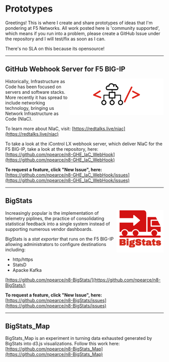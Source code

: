 # Prototypes

Greetings! This is where I create and share prototypes of ideas that I'm pondering at F5 Networks. All work posted here is 'community supported', which means if you run into a problem, please create a GitHub Issue under the repository and I will test/fix as soon as I can.

There's no SLA on this because its opensource!

---

## GitHub Webhook Server for F5 BIG-IP

<img align="right" width="300px" src="images/IaC_Logo-300dpi.png" alt="IaC_Logo"/>

Historically, Infrastructure as Code has been focused on servers and software stacks. More recently it has spread to include networking technology, bringing us Network Infrastructure as Code (NIaC).

To learn more about NIaC, visit: [https://redtalks.live/niac](https://redtalks.live/niac)

To take a look at the iControl LX webhook server, which deliver NIaC for the F5 BIG-IP, take a look at the repository, here: [https://github.com/npearce/n8-GHE_IaC_WebHook](https://github.com/npearce/n8-GHE_IaC_WebHook)

**To request a feature, click "New Issue", here:** [https://github.com/npearce/n8-GHE_IaC_WebHook/issues](https://github.com/npearce/n8-GHE_IaC_WebHook/issues)

---

## BigStats

<img align="right" width="150px" src="images/BigStats-300dpi.png" alt="BigStats_Logo"/>

Increasingly popular is the implementation of telemetry piplines, the practice of consolidating statistical feedback into a single system instead of supporting numerous vendor dashboards.

BigStats is a *stat exporter* that runs on the F5 BIG-IP allowing administrators to configure destinations including:

* http/https
* StatsD
* Apacke Kafka

[https://github.com/npearce/n8-BigStats/](https://github.com/npearce/n8-BigStats/)

**To request a feature, click "New Issue", here:** [https://github.com/npearce/n8-BigStats/issues](https://github.com/npearce/n8-BigStats/issues) 

---

## BigStats_Map

BigStats_Map is an experiment in turning data exhausted generated by BigStats into d3.js visualizations. Follow this work here: [https://github.com/npearce/n8-BigStats_Map](https://github.com/npearce/n8-BigStats_Map)
